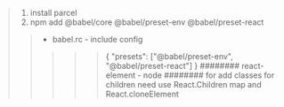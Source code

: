 > 1. install parcel
> 2. npm add @babel/core @babel/preset-env @babel/preset-react
>>- babel.rc  - include config
>>>>>{
         "presets": ["@babel/preset-env", "@babel/preset-react"]
     }
######## react-element - node
######## for add classes for children need use React.Children map and React.cloneElement
